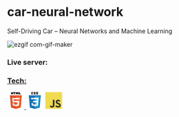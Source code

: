 # car-neural-network
 Self-Driving Car – Neural Networks and Machine Learning

![ezgif com-gif-maker](https://user-images.githubusercontent.com/48288156/209470799-20f9ec4e-edbc-4d00-b2b8-bd3899a21ea2.gif)

<h3 align="left">Live server:</h3>
<p align="left"> <a href="car-network.netlify.app" target="_blank" rel="noreferrer">

<h3 align="left">Tech:</h3>
<p align="left"> <a href="https://www.w3schools.com/css/" target="_blank" rel="noreferrer">
 
 <a href="https://www.w3.org/html/" target="_blank" rel="noreferrer"> <img src="https://raw.githubusercontent.com/devicons/devicon/master/icons/html5/html5-original-wordmark.svg" alt="html5" width="40" height="40"/> </a> 
<img src="https://raw.githubusercontent.com/devicons/devicon/master/icons/css3/css3-original-wordmark.svg" alt="css3" width="40" height="40"/> </a> 
 <a href="https://developer.mozilla.org/en-US/docs/Web/JavaScript" target="_blank" rel="noreferrer"> <img src="https://raw.githubusercontent.com/devicons/devicon/master/icons/javascript/javascript-original.svg" alt="javascript" width="40" height="40"/> </a>
 
 
